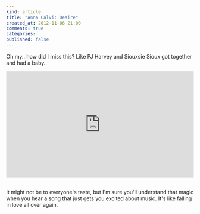 ```yaml
---
kind: article
title: "Anna Calvi: Desire"
created_at: 2012-11-06 21:00
comments: true
categories:
published: false
---
```


Oh my.. how did I miss this? Like PJ Harvey and Siouxsie Sioux got together and had a baby..

<style>.embed-container { position: relative; padding-bottom: 56.25%; height: 0; overflow: hidden; max-width: 100%; } .embed-container iframe, .embed-container object, .embed-container embed { position: absolute; top: 0; left: 0; width: 100%; height: 100%; }</style><div class='embed-container'><iframe src='https://www.youtube.com/embed/v7UqleCQ4rk' frameborder='0' allowfullscreen></iframe></div>
<br/>
<!--READMORE-->

It might not be to everyone's taste, but I'm sure you'll understand that magic when you hear
a song that just gets you excited about music. It's like falling in love all over again.


